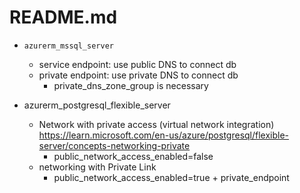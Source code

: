 # README.md

+ `azurerm_mssql_server`
  + service endpoint: use public DNS to connect db
  + private endpoint: use private DNS to connect db
    + private_dns_zone_group is necessary


+ azurerm_postgresql_flexible_server
  + Network with private access (virtual network integration) https://learn.microsoft.com/en-us/azure/postgresql/flexible-server/concepts-networking-private
    + public_network_access_enabled=false
  + networking with Private Link
    + public_network_access_enabled=true + private_endpoint